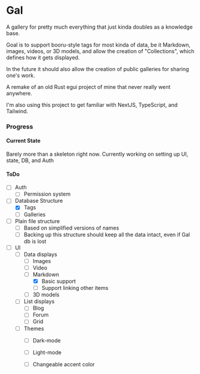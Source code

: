 # Gal

A gallery for pretty much everything that just kinda doubles as a knowledge base.

Goal is to support booru-style tags for most kinda of data, be it Markdown, 
images, videos, or 3D models, and allow the creation of "Collections", which
defines how it gets displayed.

In the future it should also allow the creation of public galleries for sharing
one's work.

A remake of an old Rust egui project of mine that never really went anywhere.

I'm also using this project to get familiar with NextJS, TypeScript, and Tailwind.

### Progress

#### Current State

Barely more than a skeleton right now. 
Currently working on setting up UI, state, DB, and Auth

#### ToDo

- [ ] Auth
  - [ ] Permission system
- [ ] Database Structure
  - [x] Tags
  - [ ] Galleries
- [ ] Plain file structure
  - [ ] Based on simplified versions of names
  - [ ] Backing up this structure should keep all the data intact, even if Gal db is lost
- [ ] UI
  - [ ] Data displays
    - [ ] Images
    - [ ] Video
    - [ ] Markdown
      - [x] Basic support
      - [ ] Support linking other items
    - [ ] 3D models
  - [ ] List displays
    - [ ] Blog
    - [ ] Forum
    - [ ] Grid
  - [ ] Themes
    - [ ] Dark-mode
    - [ ] Light-mode
    - [ ] Changeable accent color

